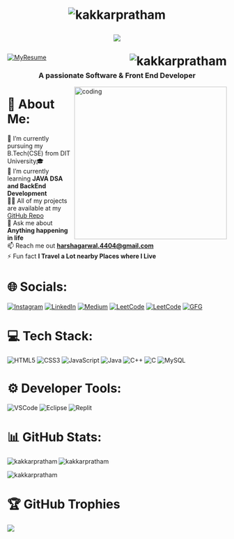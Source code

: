 <h1 align="center">
<p><img src="https://github.com/kakkarpratham/kakkarpratham/assets/117922914/39c6f372-07dc-41c3-afa6-9da2b224636f"alt="kakkarpratham" /></p>
  <a href="https://git.io/typing-svg">
    <img src="https://readme-typing-svg.demolab.com?font=Major+Mono+Display&size=45&pause=10000&color=FF7722&center=true&vCenter=true&width=600&height=100&lines=I'm+Pratham+Kakkar!">
  </a>
  <p><img align="right" src="https://komarev.com/ghpvc/?username=kakkarpratham"alt="kakkarpratham" /></p>
</h1>

[![MyResume](https://img.shields.io/badge/MyResume-%20E3305F.svg?&style=plastic&logo=Resume&logoColor=white)](https://drive.google.com/file/d/1jUbAyKY5xmjEi9oVH-yIp26Q_wYfpzeK/view?usp=drive_link)

<h3 align="center">A passionate Software & Front End Developer</h3>

<img align="right" alt="coding" width="350" src="https://i.pinimg.com/originals/81/17/8b/81178b47a8598f0c81c4799f2cdd4057.gif">

# 💫 About Me:
🔭 I’m currently pursuing my B.Tech(CSE) from DIT University🎓 <br> 🌱 I’m currently learning **JAVA DSA and BackEnd Development** <br> 👨‍💻 All of my projects are available at my [GitHub Repo](https://github.com/kakkarpratham?tab=repositories) <br> 💬 Ask me about **Anything happening in life** <br> 📫 Reach me out **harshagarwal.4404@gmail.com** <br> ⚡ Fun fact **I Travel a Lot nearby Places where I Live**


# 🌐 Socials:
[![Instagram](https://img.shields.io/badge/Instagram-%23E4405F.svg?logo=Instagram&logoColor=white)](https://instagram.com/harshagarwal_1102/) [![LinkedIn](https://img.shields.io/badge/LinkedIn-%230077B5.svg?logo=linkedin&logoColor=white)](https://www.linkedin.com/in/harsh4404/) [![Medium](https://img.shields.io/badge/Medium-%2305577D9.svg?logo=Medium&logoColor=white)](https://medium.com/@harshagarwal2225/) [![LeetCode](https://img.shields.io/badge/-LeetCode-%23FFA116.svg?logo=LeetCode&logoColor=black)](https://leetcode.com/agarwal1102/) [![LeetCode](https://img.shields.io/badge/Linktree-%2339E09B.svg?logo=linktree&logoColor=white)](https://linktr.ee/agarwal_harsh) [![GFG](https://img.shields.io/badge/GeeksforGeeks-%23298D46.svg?logo=geeksforgeeks&logoColor=white)](https://auth.geeksforgeeks.org/user/agarwal_harsh)

# 💻 Tech Stack:
![HTML5](https://img.shields.io/badge/html5-%23E34F26.svg?style=plastic&logo=html5&logoColor=white) ![CSS3](https://img.shields.io/badge/css3-%231572B6.svg?style=plastic&logo=css3&logoColor=white) ![JavaScript](https://img.shields.io/badge/javascript-%23323330.svg?style=plastic&logo=javascript&logoColor=%23F7DF1E) ![Java](https://img.shields.io/badge/java-%23ED8B00.svg?style=plastic&logo=java&logoColor=white) ![C++](https://img.shields.io/badge/C%2B%2B-%2300599C.svg?style=plastic&logo=c%2B%2B&logoColor=white) ![C](https://img.shields.io/badge/c-%2300599C.svg?style=plastic&logo=c&logoColor=white) ![MySQL](https://img.shields.io/badge/mysql-%2300f.svg?style=plastic&logo=mysql&logoColor=white) 

# ⚙️ Developer Tools:
![VSCode](https://img.shields.io/badge/Visual_Studio_Code-%230078D4.svg?style=plastic&logo=visual%20studio%20code&logoColor=white) ![Eclipse](https://img.shields.io/badge/Eclipse-%232C2255.svg?style=plastic&logo=eclipse&logoColor=white) ![Replit](https://img.shields.io/badge/Replit-%23667881.svg?style=plastic&logo=replit&logoColor=orange)

# 📊 GitHub Stats:
<p><img align="left" src="https://github-readme-stats.vercel.app/api/top-langs/?username=kakkarpratham&theme=dark&hide_border=true&include_all_commits=true&count_private=true&layout=compact" alt="kakkarpratham" /></p>
<p><img align="center" src="https://github-readme-stats.vercel.app/api?username=kakkarpratham&theme=dark&hide_border=true&include_all_commits=true&count_private=true" alt="kakkarpratham" /></p>
<p><img align="center" src="https://github-readme-streak-stats.herokuapp.com/?user=kakkarpratham&theme=dark&hide_border=true" alt="kakkarpratham" /></p>

# 🏆 GitHub Trophies
![](https://github-profile-trophy.vercel.app/?username=kakkarpratham&theme=radical&no-frame=true&no-bg=false&margin-w=15&margin-h=15&column=-1)
